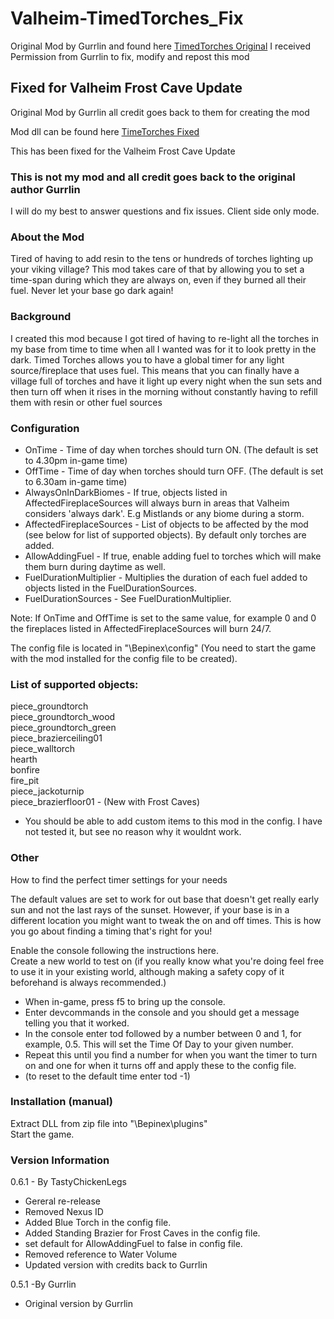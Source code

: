 ﻿# Valheim-TimedTorches_Fix
Original Mod by Gurrlin and found here [TimedTorches Original](https://www.nexusmods.com/valheim/mods/962)
I received Permission from Gurrlin to fix, modify and repost this mod

## Fixed for Valheim Frost Cave Update
Original Mod by Gurrlin all credit goes back to them for creating the mod

Mod dll can be found here [TimeTorches Fixed](https://github.com/tastychickenlegs/Valheim-TimedTorches/releases)

This has been fixed for the Valheim Frost Cave Update  
### This is not my mod and all credit goes back to the original author Gurrlin
I will do my best to answer questions and fix issues.
Client side only mode.

### About the Mod
Tired of having to add resin to the tens or hundreds of torches lighting up your viking village? 
This mod takes care of that by allowing you to set a time-span during which they are always on, 
even if they burned all their fuel. Never let your base go dark again!

### Background
I created this mod because I got tired of having to re-light all the torches in my base from time to time when all I wanted was for it to look pretty in the dark.
Timed Torches allows you to have a global timer for any light source/fireplace that uses fuel.
This means that you can finally have a village full of torches and have it light up every night when the sun sets
and then turn off when it rises in the morning without constantly having to refill them with resin or other fuel sources

### Configuration

- OnTime - Time of day when torches should turn ON. (The default is set to 4.30pm in-game time)
- OffTime - Time of day when torches should turn OFF. (The default is set to 6.30am in-game time)
- AlwaysOnInDarkBiomes - If true, objects listed in AffectedFireplaceSources will always burn in areas that Valheim considers 'always dark'. E.g Mistlands or any biome during a storm.
- AffectedFireplaceSources - List of objects to be affected by the mod (see below for list of supported objects). By default only torches are added.
- AllowAddingFuel - If true, enable adding fuel to torches which will make them burn during daytime as well.
- FuelDurationMultiplier - Multiplies the duration of each fuel added to objects listed in the FuelDurationSources.
- FuelDurationSources - See FuelDurationMultiplier.

Note: If OnTime and OffTime is set to the same value, for example 0 and 0 the fireplaces listed in AffectedFireplaceSources will burn 24/7.

The config file is located in "<GameDirectory>\Bepinex\config" (You need to start the game with the mod installed for the config file to be created).

### List of supported objects:
  
piece_groundtorch  
piece_groundtorch_wood  
piece_groundtorch_green  
piece_brazierceiling01  
piece_walltorch  
hearth  
bonfire  
fire_pit  
piece_jackoturnip  
piece_brazierfloor01 - (New with Frost Caves)

- You should be able to add custom items to this mod in the config.  I have not tested it, but see no reason why it wouldnt work.

### Other

How to find the perfect timer settings for your needs  

The default values are set to work for out base that doesn't get really early sun and not the last rays of the sunset. However, if your base is in a different location you might want to tweak the on and off times.
This is how you go about finding a timing that's right for you!  

Enable the console following the instructions here.﻿  
Create a new world to test on (if you really know what you're doing feel free  
to use it in your existing world, although making a safety copy of it beforehand is always recommended.)  
- When in-game, press f5 to bring up the console.
- Enter devcommands in the console and you should get a message telling you that it worked.
- In the console enter tod followed by a number between 0 and 1, for example, 0.5. This will set the Time Of Day to your given number. 
- Repeat this until you find a number for when you want the timer to turn on and one for when it turns off and apply these to the config file.
- (to reset to the default time enter tod -1)



### Installation (manual)  
Extract DLL from zip file into "<GameDirectory>\Bepinex\plugins"  
Start the game.

### Version Information

0.6.1 - By TastyChickenLegs
 
- Gereral re-release
- Removed Nexus ID
- Added Blue Torch in the config file.
- Added Standing Brazier for Frost Caves in the config file.
- set default  for AllowAddingFuel to false in config file.
- Removed reference to Water Volume
- Updated version with credits back to Gurrlin

0.5.1  -By Gurrlin

- Original version by Gurrlin
